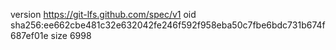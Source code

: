 version https://git-lfs.github.com/spec/v1
oid sha256:ee662cbe481c32e632042fe246f592f958eba50c7fbe6bdc731b674f687ef01e
size 6998
